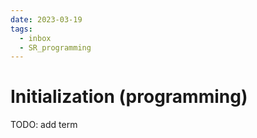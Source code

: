 ```yaml
---
date: 2023-03-19
tags:
  - inbox
  - SR_programming
---
```


# Initialization (programming)

TODO: add term
